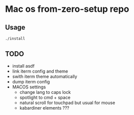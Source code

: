 # Mac os from-zero-setup repo

## Usage

```sh
./install
```

## TODO

- install asdf
- link iterm config and theme
- swith iterm theme automatically
- dump iterm config
- MACOS settings
  - change lang to caps lock
  - spotlight to cmd + space
  - natural scroll for touchpad but usual for mouse
  - kabardiner elements ???

